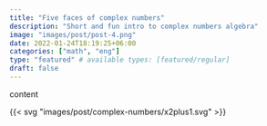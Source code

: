 ```yaml
---
title: "Five faces of complex numbers"
description: "Short and fun intro to complex numbers algebra"
image: "images/post/post-4.png"
date: 2022-01-24T18:19:25+06:00
categories: ["math", "eng"]
type: "featured" # available types: [featured/regular]
draft: false
---
```


content 

{{< svg "images/post/complex-numbers/x2plus1.svg" >}}
